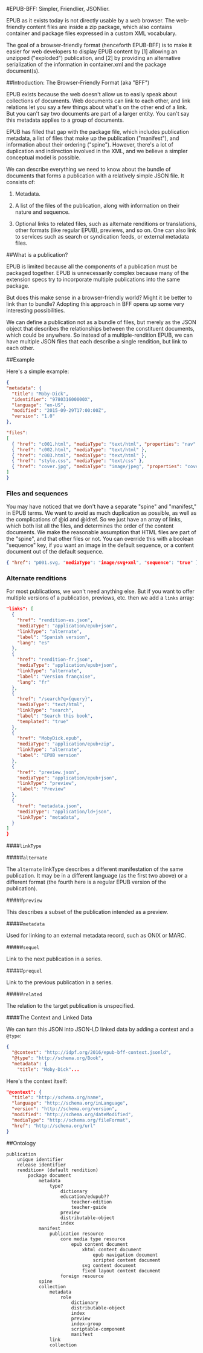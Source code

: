 #EPUB-BFF: Simpler, Friendlier, JSONlier.

EPUB as it exists today is not directly usable by a web browser. The web-friendly content files are inside a zip package, which also contains container and package files expressed in a custom XML vocabulary.

The goal of a browser-friendly format (henceforth EPUB-BFF) is to make it easier for web developers to display EPUB content by [1] allowing an unzipped ("exploded") publication, and [2] by providing an alternative serialization of the information in container.xml and the package document(s).


##Introduction: The Browser-Friendly Format (aka "BFF")

EPUB exists because the web doesn't allow us to easily speak about
collections of documents. Web documents can link to each other, and link
relations let you say a few things about what's on the other end of a
link. But you can't say two documents are part of a larger entity. You
can't say this metadata applies to a group of documents.

EPUB has filled that gap with the package file, which includes publication metadata, a list of files that make up the publication ("manifest"), and information about their ordering ("spine"). However, there's a lot of duplication and indirection involved in the XML, and we believe a simpler conceptual model is possible. 

We can describe everything we need to know about the bundle of documents that forms a publication with a relatively simple JSON file. It consists of:

1. Metadata.

2. A list of the files of the publication, along with information on their nature and sequence.

3. Optional links to related files, such as alternate renditions or translations, other formats (like regular EPUB), previews, and so on. One can also link to services such as search or syndication feeds, or external metadata files.  

##What is a publication?

EPUB is limited because all the components of a publication must be packaged together. EPUB is unnecessarily complex because many of the extension specs try to incorporate multiple publications into the same package. 

But does this make sense in a browser-friendly world? Might it be better to link than to bundle? Adopting this approach in BFF opens up some very interesting possibilities.


We can define a publication not as a bundle of files, but merely as the JSON object that describes the relationships between the constituent documents, which could be anywhere. So instead of a multiple-rendition EPUB, we can have multiple JSON files that each describe a single rendition, but link to each other. 


##Example

Here's a simple example:

```json
{
"metadata": {
  "title": "Moby-Dick",
  "identifier": "978031600000X",
  "language": "en-US",
  "modified": "2015-09-29T17:00:00Z",
  "version": "1.0"
},

"files": 
[  
  { "href": "c001.html", "mediaType": "text/html", "properties": "nav" },
  { "href": "c002.html", "mediaType": "text/html" },
  { "href": "c003.html", "mediaType": "text/html" },
  { "href": "style.css", "mediaType": "text/css" },
  { "href": "cover.jpg", "mediaType": "image/jpeg", "properties": "cover-image" }
]
}

```

### Files and sequences

You may have noticed that we don't have a separate "spine" and "manifest," in EPUB terms. We want to avoid as much duplication as possible, as well as the complications of @id and @idref. So we just have an array of links, which both list all the files, and determines the order of the content documents. We make the reasonable assumption that HTML files are part of the "spine", and that other files or not. You can override this with a boolean "sequence" key, if you want an image in the default sequence, or a content document out of the default sequence.

```json
{ "href": "p001.svg, "mediaType": "image/svg+xml", "sequence": "true" }

```

### Alternate renditions

For most publications, we won't need anything else. But if you want to offer multiple versions of a publication, previews, etc. then we add a `links` array:

```json
"links": [ 
  { 
    "href": "rendition-es.json", 
    "mediaType": "application/epub+json",
    "linkType": "alternate",
    "label": "Spanish version",
    "lang": "es"
  },
  { 
    "href": "rendition-fr.json", 
    "mediaType": "application/epub+json",
    "linkType": "alternate",
    "label": "Version française",
    "lang": "fr"
  },
  { 
    "href": "/search?q={query}", 
    "mediaType": "text/html",
    "linkType": "search",
    "label": "Search this book",
    "templated": "true"
  },
  { 
    "href": "MobyDick.epub", 
    "mediaType": "application/epub+zip",
    "linkType": "alternate",
    "label": "EPUB version"
  },
  { 
    "href": "preview.json", 
    "mediaType": "application/epub+json",
    "linkType": "preview",
    "label": "Preview"
  },
  { 
    "href": "metadata.json", 
    "mediaType": "application/ld+json",
    "linkType": "metadata",
  }
]
}
```

####`linkType`

#####`alternate`

The `alternate` linkType describes a different manifestation of the same publication. It may be in a different language (as the first two above) or a different format (the fourth here is a regular EPUB version of the publication). 

#####`preview`

This describes a subset of the publication intended as a preview. 

#####`metadata`

Used for linking to an external metadata record, such as ONIX or MARC. 

#####`sequel`

Link to the next publication in a series.

#####`prequel`

Link to the previous publication in a series.

#####`related`

The relation to the target publication is unspecified.




####The Context and Linked Data

We can turn this JSON into JSON-LD linked data by adding a context and a `@type`:

```json
{
  "@context": "http://idpf.org/2016/epub-bff-context.jsonld",
  "@type": "http://schema.org/Book",
  "metadata": {
    "title": "Moby-Dick"...

```

Here's the context itself:

```json
"@context": {
  "title": "http://schema.org/name",
  "language": "http://schema.org/inLanguage",
  "version": "http://schema.org/version",
  "modified": "http://schema.org/dateModified",
  "mediaType": "http://schema.org/fileFormat",
  "href": "http://schema.org/url"
}
```



##Ontology

```
publication
	unique identifier
	release identifier
	rendition+ (default rendition)
		package document
			metadata
				type?
					dictionary
					education/edupub??
						teacher-edition
						teacher-guide
					preview
					distributable-object
					index
			manifest
				publication resource
					core media type resource
						epub content document
							xhtml content document
								epub navigation document
								scripted content document
							svg content document
							fixed layout content document
					foreign resource
			spine
			collection
				metadata
					role
						dictionary
						distributable-object
						index
						preview
						index-group
						scriptable-component
						manifest
				link
				collection
```






